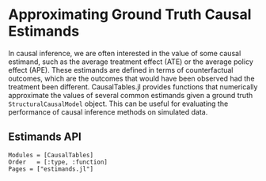 # Approximating Ground Truth Causal Estimands

In causal inference, we are often interested in the value of some causal estimand, such as the average treatment effect (ATE) or the average policy effect (APE). These estimands are defined in terms of counterfactual outcomes, which are the outcomes that would have been observed had the treatment been different. CausalTables.jl provides functions that numerically approximate the values of several common estimands given a ground truth 
`StructuralCausalModel` object. This can be useful for evaluating the performance of causal inference methods on simulated data. 

## Estimands API

```@autodocs; canonical=false
Modules = [CausalTables]
Order   = [:type, :function]
Pages = ["estimands.jl"]
```

